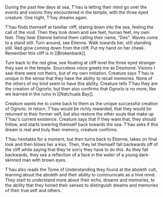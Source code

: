 During the past few days at sea, T'hau is letting their mind go over the events and visions they encountered in the temple, with the three eyed creature. One night, T'hay dreams again.

T'hau finds themself at familiar cliff, staring down into the sea, feeling the call of the void. Then they look down and see feet, human feet, my own feet. They hear Etienne behind them calling their name, "Des". Waves come to a stand still. Turn around, see Etienne. Walk towards her, still standing still. Red glow coming down from the cliff. Put my hand on her cheek. Remember this cliff is in [[Brokenbank]]. 

Turn back to the red glow, see floating at cliff level the three eyed stranger they saw in the temple. Sourceless voice greets me as Desmond. Visions I saw there were not theirs, but of my own initiation. Creature says T'hau is unique in the sense that they have the ability to recall memories. None of the others of my kind seem to have this ability. Creature tells T'hau they are the creation of Ogrorlo, but then also confirms that Ogrorlo is no more, like we learned in the ruins in [[Natchuala Bay]]. 

Creature wants me to come back to them as the unique successful creation of Ogrorlo. In return, T'hau would be richly rewarded, that they would be returned to their former self, but also restore the other souls that make up T'hau's current existence. Creature says that if they want that, they should follow, and starts lowering themself back towards the sea.  T'hau asks if this dream is real and truly their memory, creature confirms. 

T'hau hesitates for a moment, but then turns back to Etienne, takes on final look and then blows her a kiss. Then, they let themself fall backwards off of the cliff while saying that they're sorry they have to do this. As they fall backwards, they see a reflection of a face in the water of a young dark-skinned man with brown eyes.

T'hau also reads the Tome of Understanding they found at the aboleth cult, learning about the aboleth and their ability to communicate as a hive mind. They start to understand more about their echo, dreams and memories, to the ability that they honed their senses to distinguish dreams and memories of their true self and others.

